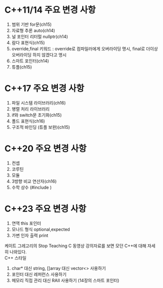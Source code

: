 # C++11/14 주요 변경 사항
1. 범위 기반 for문(ch15)
2. 자료형 추론 auto(ch14)
3. 널 포인터 리터럴 nullptr(ch14)
4. 람다 표현식(ch15)
5. override,final 키워드 : override로 컴파일러에게 오버라이딩 명시, final로 더이상 오버라이딩 하지 않겠다고 명시
6. 스마트 포인터(ch14)
7. 튜플(ch15)

# C++17 주요 변경 사항
1. 파일 시스템 라이브러리(ch16)
2. 병렬 처리 라이브러리
3. if와 switch문 초기화(ch15)
4. 폴드 표현식(ch16)
5. 구조적 바인딩 (튜플 보완)(ch15)

# C++20 주요 변경 사항
1. 컨셉
2. 코루틴
3. 모듈
4. 3방향 비교 연산자(ch16)
5. 수학 상수 (#include <numbers>)

# C++23 주요 변경 사항
1. 연역 this 포인터
2. 모나드 형식 optional,expected
3. 가변 인자 출력 print

케이트 그레고리의 Stop Teaching C 동영상 강의자료를 보면 모던 C++에 대해 자세히 나와있다.<br>
C++ 스타일<br>
1. char* 대신 string, []array 대신 vector<> 사용하기
2. 포인터 대신 레퍼런스 사용하기
3. 메모리 직접 관리 대신 RAII 사용하기 (14장의 스마트 포인터)